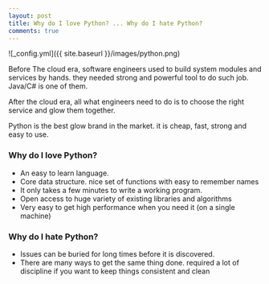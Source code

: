 ```yaml
---
layout: post
title: Why do I love Python? ... Why do I hate Python?
comments: true
---
```


![_config.yml]({{ site.baseurl }}/images/python.png)

Before The cloud era, software engineers used to build system modules and services by hands. they needed strong and powerful tool to do such job. Java/C# is one of them. 

After the cloud era, all what engineers need to do is to choose the right service and glow them together.

Python is the best glow brand in the market. it is cheap, fast, strong and easy to use.

### Why do I love Python?

* An easy to learn language.
* Core data structure. nice set of functions with easy to remember names
* It only takes a few minutes to write a working program.
* Open access to huge variety of existing libraries and algorithms
* Very easy to get high performance when you need it (on a single machine)


### Why do I hate Python?

* Issues can be buried for long times before it is discovered.
* There are many ways to get the same thing done. required a lot of discipline if you want to keep things consistent and clean
